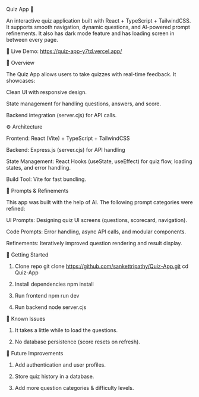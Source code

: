 Quiz App 🎯

An interactive quiz application built with React + TypeScript + TailwindCSS. It supports smooth navigation, dynamic questions, and AI-powered prompt refinements. It also has dark mode feature and has loading screen in between every page.

🔗 Live Demo: https://quiz-app-y7td.vercel.app/


📌 Overview

The Quiz App allows users to take quizzes with real-time feedback. It showcases:

Clean UI with responsive design.

State management for handling questions, answers, and score.

Backend integration (server.cjs) for API calls.


⚙️ Architecture

Frontend: React (Vite) + TypeScript + TailwindCSS

Backend: Express.js (server.cjs) for API handling

State Management: React Hooks (useState, useEffect) for quiz flow, loading states, and error handling.

Build Tool: Vite for fast bundling.


🤖 Prompts & Refinements

This app was built with the help of AI. The following prompt categories were refined:

UI Prompts: Designing quiz UI screens (questions, scorecard, navigation).

Code Prompts: Error handling, async API calls, and modular components.

Refinements: Iteratively improved question rendering and result display.


🚀 Getting Started
1. Clone repo
git clone https://github.com/sankettripathy/Quiz-App.git
cd Quiz-App

2. Install dependencies
npm install

3. Run frontend
npm run dev

4. Run backend
node server.cjs


🐞 Known Issues

1) It takes a little while to load the questions.

2) No database persistence (score resets on refresh).


🔮 Future Improvements

1) Add authentication and user profiles.

2) Store quiz history in a database.

3) Add more question categories & difficulty levels.






